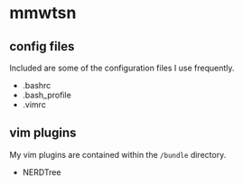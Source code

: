 # mmwtsn

## config files
Included are some of the configuration files I use frequently.

  - .bashrc
  - .bash_profile
  - .vimrc

## vim plugins
My vim plugins are contained within the ```/bundle``` directory.

  - NERDTree